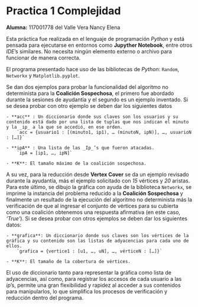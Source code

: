 # Practica 1 Complejidad
**Alumna:** 117001778 del Valle Vera Nancy Elena

Esta práctica fue realizada en el lenguaje de programación _Python_ y está pensada para ejecutarse en entornos como **Jupyther Notebook**, entre otros _IDE_’s similares. No necesita ningún elemento externo o archivo para funcionar de manera correcta.

El programa presentado hace uso de las bibliotecas de _Python_: `Random`, `Networkx` y `Matplotlib.pyplot`.

Se dan dos ejemplos para probar la funcionalidad del algoritmo no determinista para la **Coalición Sospechosa**, el primero fue abordado durante la sesiones de ayudantía y el segundo es un ejemplo inventado. Si se desea probar con otro ejemplo se deben dar los siguientes datos

    - **acc** : Un diccionario donde sus claves son los usuarios y su contenido está dado por una lista de tuplas que nos indican el minuto y la _ip_ a la que se accedió, en ese orden.
        `acc = {usuario1 : [(minuto1, ip1), … (minutoN, ipN)], …, usuarioN : […]}`
        
    - **ipA** : Una lista de las _Ip_’s que fueron atacadas.
        `ipA = [ip1, …, ipN]`
        
    - **K**: El tamaño máximo de la coalición sospechosa.

A su vez, para la reducción desde **Vertex Cover** se da un ejemplo revisado durante la ayudantía, más el ejemplo solicitado con _15_ vértices y _20_ aristas. Para este último, se dibujo la gráfica con ayuda de la biblioteca `Networkx`, se imprime la instancia del problema reducido a la **Coalición Sospechosa** y finalmente un resultado de la ejecución del algoritmo no determinista más la verificación de que al ingresar el conjunto de vértices para su cubierta como una coalición obtenemos una respuesta afirmativa (en este caso, _‘True’_).
Si se desea probar con otros ejemplos se deben dar los siguientes datos:

    - **grafica**: Un diccionario donde sus claves son los vértices de la gráfica y su contenido son las listas de adyacencias para cada uno de ellos.
        `grafica = {vertice1 : [u1, …, uN], …, vérticeN : […]}`
        
    - **K**: El tamaño de la cobertura de vértices.

El uso de diccionario tanto para representar la gráfica como lista de adyacencias, así como, para registrar los accesos de cada usuario a las _ip_’s, permite una gran flexibilidad y rapidez al acceder a sus contenidos para manipularlos, lo que simplifica los procesos de verificación y reducción dentro del programa.

